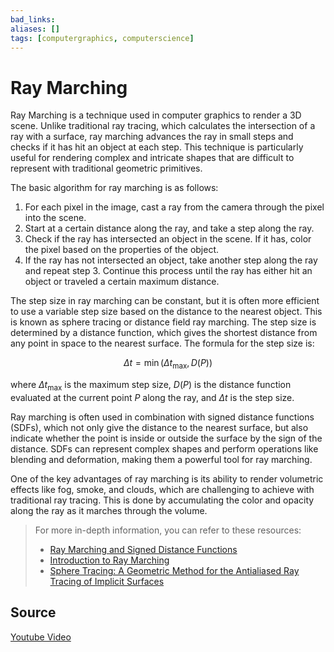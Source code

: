 ```yaml
---
bad_links: 
aliases: []
tags: [computergraphics, computerscience]
---
```

# Ray Marching

Ray Marching is a technique used in computer graphics to render a 3D scene. Unlike traditional ray tracing, which calculates the intersection of a ray with a surface, ray marching advances the ray in small steps and checks if it has hit an object at each step. This technique is particularly useful for rendering complex and intricate shapes that are difficult to represent with traditional geometric primitives.

The basic algorithm for ray marching is as follows:

1. For each pixel in the image, cast a ray from the camera through the pixel into the scene.
2. Start at a certain distance along the ray, and take a step along the ray.
3. Check if the ray has intersected an object in the scene. If it has, color the pixel based on the properties of the object.
4. If the ray has not intersected an object, take another step along the ray and repeat step 3. Continue this process until the ray has either hit an object or traveled a certain maximum distance.

The step size in ray marching can be constant, but it is often more efficient to use a variable step size based on the distance to the nearest object. This is known as sphere tracing or distance field ray marching. The step size is determined by a distance function, which gives the shortest distance from any point in space to the nearest surface. The formula for the step size is:

$$
\Delta t = \min(\Delta t_{\text{max}}, D(P))
$$

where $\Delta t_{\text{max}}$ is the maximum step size, $D(P)$ is the distance function evaluated at the current point $P$ along the ray, and $\Delta t$ is the step size.

Ray marching is often used in combination with signed distance functions (SDFs), which not only give the distance to the nearest surface, but also indicate whether the point is inside or outside the surface by the sign of the distance. SDFs can represent complex shapes and perform operations like blending and deformation, making them a powerful tool for ray marching.

One of the key advantages of ray marching is its ability to render volumetric effects like fog, smoke, and clouds, which are challenging to achieve with traditional ray tracing. This is done by accumulating the color and opacity along the ray as it marches through the volume.

> For more in-depth information, you can refer to these resources:
> - [Ray Marching and Signed Distance Functions](https://www.iquilezles.org/www/articles/distfunctions/distfunctions.htm)
> - [Introduction to Ray Marching](https://www.alanzucconi.com/2016/07/01/raymarching/)
> - [Sphere Tracing: A Geometric Method for the Antialiased Ray Tracing of Implicit Surfaces](https://www.google.com/search?q=Sphere+Tracing%3A+A+Geometric+Method+for+the+Antialiased+Ray+Tracing+of+Implicit+Surfaces)

## Source

[Youtube Video](https://www.youtube.com/watch?v=BNZtUB7yhX4)

